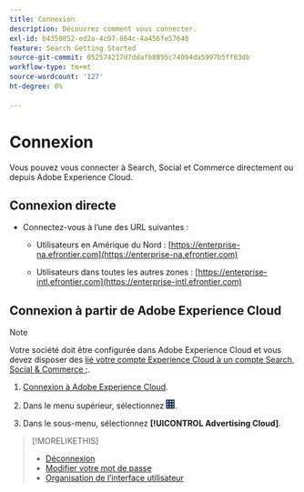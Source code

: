 ```yaml
---
title: Connexion
description: Découvrez comment vous connecter.
exl-id: b4359852-ed2a-4c97-864c-4a456fe57648
feature: Search Getting Started
source-git-commit: 052574217d7ddafb8895c74094da5997b5ff83db
workflow-type: tm+mt
source-wordcount: '127'
ht-degree: 0%

---
```


# Connexion

Vous pouvez vous connecter à Search, Social et Commerce directement ou depuis Adobe Experience Cloud.

## Connexion directe

* Connectez-vous à l’une des URL suivantes :

   * Utilisateurs en Amérique du Nord : [https://enterprise-na.efrontier.com](https://enterprise-na.efrontier.com)

   * Utilisateurs dans toutes les autres zones : [https://enterprise-intl.efrontier.com](https://enterprise-intl.efrontier.com)

## Connexion à partir de Adobe Experience Cloud

>[!NOTE]
>
>Votre société doit être configurée dans Adobe Experience Cloud et vous devez disposer des [lié votre compte Experience Cloud à un compte Search, Social &amp; Commerce ;](https://experiencecloud.adobe.com/resources/help/en_US/mcloud/organizations.html).

1. [Connexion à Adobe Experience Cloud](https://experienceleague.adobe.com/docs/core-services/interface/experience-cloud.html#signin).

1. Dans le menu supérieur, sélectionnez ![sélecteur de solution](/help/search-social-commerce/assets/menu-icon.png "sélecteur de solution").

1. Dans le sous-menu, sélectionnez **[!UICONTROL Advertising Cloud]**.

>[!MORELIKETHIS]
>
>* [Déconnexion](log-out.md)
>* [Modifier votre mot de passe](/help/search-social-commerce/tools/password-change.md)
>* [Organisation de l’interface utilisateur](user-interface.md)
